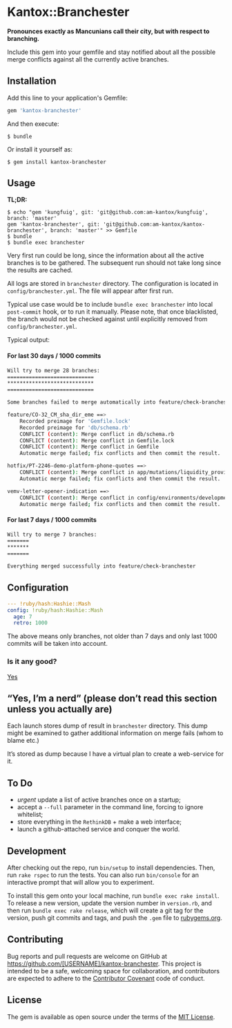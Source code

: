 # Kantox::Branchester

**Pronounces exactly as Mancunians call their city, but with respect to branching.**

Include this gem into your gemfile and stay notified about all the possible
merge conflicts against all the currently active branches.

## Installation

Add this line to your application's Gemfile:

```ruby
gem 'kantox-branchester'
```

And then execute:

    $ bundle

Or install it yourself as:

    $ gem install kantox-branchester

## Usage

**TL;DR:**
```
$ echo "gem 'kungfuig', git: 'git@github.com:am-kantox/kungfuig', branch: 'master'
gem 'kantox-branchester', git: 'git@github.com:am-kantox/kantox-branchester', branch: 'master'" >> Gemfile
$ bundle
$ bundle exec branchester
```

Very first run could be long, since the information about all the active
branches is to be gathered. The subsequent run should not take long since
the results are cached.

All logs are stored in `branchester` directory. The configuration is located
in `config/branchester.yml`. The file will appear after first run.

Typical use case would be to include `bundle exec branchester` into local
`post-commit` hook, or to run it manually. Please note, that once blacklisted,
the branch would not be checked against until explicitly removed from
`config/branchester.yml`.

Typical output:

#### For last 30 days / 1000 commits

```bash
Will try to merge 28 branches:
============================
****************************
============================

Some branches failed to merge automatically into feature/check-branchester

feature/CO-32_CM_sha_dir_eme ==>
    Recorded preimage for 'Gemfile.lock'
    Recorded preimage for 'db/schema.rb'
    CONFLICT (content): Merge conflict in db/schema.rb
    CONFLICT (content): Merge conflict in Gemfile.lock
    CONFLICT (content): Merge conflict in Gemfile
    Automatic merge failed; fix conflicts and then commit the result.

hotfix/PT-2246-demo-platform-phone-quotes ==>
    CONFLICT (content): Merge conflict in app/mutations/liquidity_provider_router.rb
    Automatic merge failed; fix conflicts and then commit the result.

vemv-letter-opener-indication ==>
    CONFLICT (content): Merge conflict in config/environments/development.rb
    Automatic merge failed; fix conflicts and then commit the result.

```

#### For last 7 days / 1000 commits

```bash
Will try to merge 7 branches:
=======
*******
=======

Everything merged successfully into feature/check-branchester
```

## Configuration

```yaml
--- !ruby/hash:Hashie::Mash
config: !ruby/hash:Hashie::Mash
  age: 7
  retro: 1000
```

The above means only branches, not older than 7 days and only last 1000 commits
will be taken into account.

### Is it any good?

[Yes](http://news.ycombinator.com/item?id=3067434)

## “Yes, I’m a nerd” (please don’t read this section unless you actually are)

Each launch stores dump of result in `branchester` directory. This dump
might be examined to gather additional information on merge fails (whom to blame etc.)

It’s stored as dump because I have a virtual plan to create a web-service for it.

## To Do

  * _urgent_ update a list of active branches once on a startup;
  * accept a `--full` parameter in the command line, forcing to ignore whitelist;
  * store everything in the `RethinkDB` + make a web interface;
  * launch a github-attached service and conquer the world.

## Development

After checking out the repo, run `bin/setup` to install dependencies. Then, run `rake rspec` to run the tests. You can also run `bin/console` for an interactive prompt that will allow you to experiment.

To install this gem onto your local machine, run `bundle exec rake install`. To release a new version, update the version number in `version.rb`, and then run `bundle exec rake release`, which will create a git tag for the version, push git commits and tags, and push the `.gem` file to [rubygems.org](https://rubygems.org).

## Contributing

Bug reports and pull requests are welcome on GitHub at https://github.com/[USERNAME]/kantox-branchester. This project is intended to be a safe, welcoming space for collaboration, and contributors are expected to adhere to the [Contributor Covenant](contributor-covenant.org) code of conduct.


## License

The gem is available as open source under the terms of the [MIT License](http://opensource.org/licenses/MIT).
